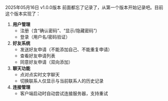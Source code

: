 2025年05月16日	v1.0.0版本	前面都忘了记录了，从第一个版本开始记录吧。目前这个版本实现了：

1. **用户管理**  
   - 注册（含“确认密码”、“显示/隐藏密码”）  
   - 登录（用户名/密码验证）  
2. **好友系统**  
   - 发送好友申请（不能添加自己、不能重复申请）  
   - 查看好友申请列表  
   - 同意好友申请（双向添加）  
3. **聊天功能**  
   - 点对点实时文字聊天  
   - 切换联系人仅显示与当前联系人的历史记录  
4. **连接管理**  
   - 客户端启动时自动尝试连接服务器，支持重试  

